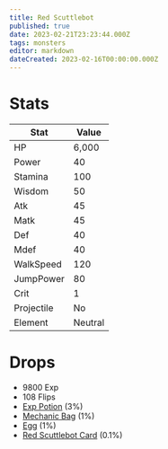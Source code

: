 ```yaml
---
title: Red Scuttlebot
published: true
date: 2023-02-21T23:23:44.000Z
tags: monsters
editor: markdown
dateCreated: 2023-02-16T00:00:00.000Z
---
```


# Stats
|Stat|Value|
|-|-|
|HP|6,000|
|Power|40|
|Stamina|100|
|Wisdom|50|
|Atk|45|
|Matk|45|
|Def|40|
|Mdef|40|
|WalkSpeed|120|
|JumpPower|80|
|Crit|1|
|Projectile|No|
|Element|Neutral|

# Drops
 * 9800 Exp
 * 108 Flips
 * [Exp Potion](/items/exp-potion.md) (3%)
 * [Mechanic Bag](/items/mechanic-bag.md) (1%)
 * [Egg](/items/egg.md) (1%)
 * [Red Scuttlebot Card](/items/red-scuttlebot-card.md) (0.1%)

